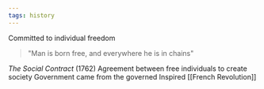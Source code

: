 ```yaml
---
tags: history
---
```

Committed to individual freedom
>"Man is born free, and everywhere he is in chains"

*The Social Contract* (1762)
Agreement between free individuals to create society
Government came from the governed
Inspired [[French Revolution]]
